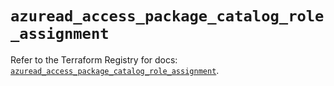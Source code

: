 # `azuread_access_package_catalog_role_assignment`

Refer to the Terraform Registry for docs: [`azuread_access_package_catalog_role_assignment`](https://registry.terraform.io/providers/hashicorp/azuread/2.52.0/docs/resources/access_package_catalog_role_assignment).

